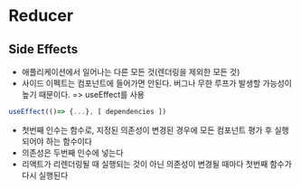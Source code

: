 # Reducer

## Side Effects

- 애플리케이션에서 일어나는 다른 모든 것(렌더링을 제외한 모든 것)
- 사이드 이펙트는 컴포넌트에 들어가면 안된다. 버그나 무한 루프가 발생할 가능성이 높기 때문이다.
  => useEffect를 사용

```js
useEffect(()=> {...}, [ dependencies ])
```
- 첫번째 인수는 함수로, 지정된 의존성이 변경된 경우에 모든 컴포넌트 평가 후 실행되어야 하는 함수이다
- 의존성은 두번째 인수에 넣는다
- 리액트가 리렌더링될 때 실행되는 것이 아닌 의존성이 변경될 때마다 첫번째 함수가 다시 실행된다

